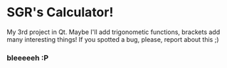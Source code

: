 # SGR's Calculator!

My 3rd project in Qt. Maybe I'll add trigonometic functions, brackets add many interesting things!
If you spotted a bug, please, report about this ;)

### bleeeeeh :P
